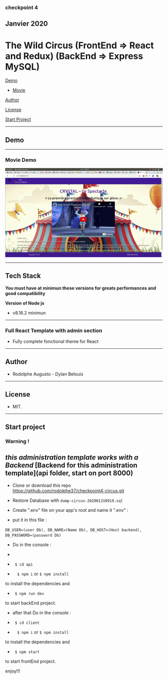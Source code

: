 ### checkpoint 4 

## Janvier 2020

# The Wild Circus (FrontEnd => React and Redux) (BackEnd => Express MySQL)



[Demo](#demo)

-  [Movie](#movie-demo)




[Author](#author)

[License](#license)

[Start Project](#Start-project)

---
## Demo
---
### Movie Demo

![!Demogif](demo.gif)

---
 

## Tech Stack

 **You must have at minimun these versions for greats performances and good compatibility**

 **Version of Node js**
-    v8.16.2 minimun

---  

### Full React Template with admin section

  - Fully complete fonctional theme for React


---
  

## Author

  

- Rodolphe Augusto - Dylan Belouis

  

---

  

## License

  

- MIT.

  

---

  

## Start project

### Warning ! 
***this administration template works with a Backend***
[Backend for this administration template](api folder,  start on port 8000)
---

- Clone or download this repo https://github.com/rodolphe37/checkpoint4-circus.git

- Restore Database with ``` dump-circus-202001310919.sql ```


- Create ".env" file  on your app's root and name it ".env" : 
- put it in this file :
  
``` DB_USER=(user Db), DB_NAME=(Name Db), DB_HOST=(Host backend), DB_PASSWORD=(password Db) ```
 

- Do in the console :
- 
-  ``` $ cd api```

-  ```  $ npm i``` or ``` $ npm install ```

to install the dependencies and

-  ``` $ npm run dev```

to start backEnd project.

- after that Do in the console :
-  ``` $ cd client```

-  ```  $ npm i``` or ``` $ npm install ```

to install the dependencies and

-  ``` $ npm start```

to start  frontEnd project.

  

enjoy!!!